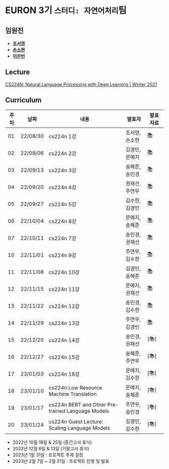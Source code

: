# EURON 3기 `스터디: 자연어처리`팀

## 임원진
- **[조서영](https://github.com/stellajo99)**
- **[손소현](https://github.com/sonso1598)**
- **[이은빈](https://github.com/binable43)**


## Lecture
[CS224N: Natural Language Processing with Deep Learning | Winter 2021](https://www.youtube.com/watch?v=rmVRLeJRkl4&list=PLoROMvodv4rOSH4v6133s9LFPRHjEmbmJ)


## Curriculum

| 주차 | 날짜 | 내용 | 발표자 | 발표 자료|
|---|---|---|---|---|
|01|22/08/30|cs224n 1강|조서영, 손소현|[📚](https://github.com/Ewha-Euron/2022-02-Euron-NLP/blob/master/NLP_Week01.pdf)|
|02|22/09/06|cs224n 2강|김경민, 문예지|[📚](https://github.com/Ewha-Euron/2022-02-Euron-NLP/blob/master/NLP_Week02.pdf)|
|03|22/09/13|cs224n 3강|송혜준, 송민경|[📚](https://github.com/Ewha-Euron/2022-02-Euron-NLP/blob/master/NLP_Week03.pdf)|
|04|22/09/20|cs224n 4강|권재선, 주연우|[📚](https://github.com/Ewha-Euron/2022-02-Euron-NLP/blob/master/NLP_Week04.pdf)|
|05|22/09/27|cs224n 5강|김수한, 김경민|[📚](https://github.com/Ewha-Euron/2022-02-Euron-NLP/blob/master/NLP_Week05.pdf)|
|06|22/10/04|cs224n 6강|문예지, 송혜준|[📚](https://github.com/Ewha-Euron/2022-02-Euron-NLP/blob/master/NLP_Week06.pdf)|
|07|22/10/11|cs224n 7강|송민경, 권재선|[📚](https://github.com/Ewha-Euron/2022-02-Euron-NLP/blob/master/NLP_Week07.pdf)|
|10|22/11/01|cs224n 9강|주연우, 김수한|[📚](https://github.com/Ewha-Euron/2022-02-Euron-NLP/blob/master/NLP_Week10.pdf)|
|11|22/11/08|cs224n 10강|김경민, 송혜준|[📚](https://github.com/Ewha-Euron/2022-02-Euron-NLP/blob/master/NLP_Week11.pdf)|
|12|22/11/15|cs224n 11강|문예지, 권재선|[📚](https://github.com/Ewha-Euron/2022-02-Euron-NLP/blob/master/NLP_Week12.pdf)|
|13|22/11/22|cs224n 12강|송민경, 김수한|[📚](https://github.com/Ewha-Euron/2022-02-Euron-NLP/blob/master/NLP_Week13.pdf)|
|14|22/11/29|cs224n 13강|주연우, 김경민|[📚](https://github.com/Ewha-Euron/2022-02-Euron-NLP/blob/master/NLP_Week14.pdf)|
|15|22/12/20|cs224n 14강|송민경, 권재선|[📚]|
|16|22/12/27|cs224n 15강|송혜준, 주연우|[📚]|
|17|23/01/03|cs224n 18강|문예지, 김수한|[📚]|
|18|23/01/10|cs224n Low Resource Machine Translation|문예지, 송혜준|[📚]|
|19|23/01/17|cs224n BERT and Other Pre-trained Language Models|주연우, 송민경|[📚]|
|20|23/01/24|cs224n Guest Lecture: Scaling Language Models|김경민, 김수한|[📚]|


* 2022년 10월 18일 & 25일 (중간고사 휴식)
* 2022년 12월 6일 & 13일 (기말고사 휴식)
* 2023년 1월 31일 : 프로젝트 주제 설정 
* 2023년 2월 7일 ~ 2월 21일 : 프로젝트 진행 및 발표 

